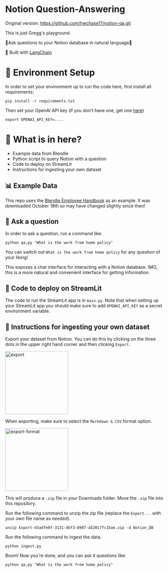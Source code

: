 # Notion Question-Answering
Original version: https://github.com/hwchase17/notion-qa.git

This is just Gregg's playground.


🤖Ask questions to your Notion database in natural language🤖

💪 Built with [LangChain](https://github.com/hwchase17/langchain)

# 🌲 Environment Setup

In order to set your environment up to run the code here, first install all requirements:

```shell
pip install -r requirements.txt
```

Then set your OpenAI API key (if you don't have one, get one [here](https://beta.openai.com/playground))

```shell
export OPENAI_API_KEY=....
```

# 📄 What is in here?
- Example data from Blendle 
- Python script to query Notion with a question
- Code to deploy on StreamLit
- Instructions for ingesting your own dataset

## 📊 Example Data
This repo uses the [Blendle Employee Handbook](https://www.notion.so/Blendle-s-Employee-Handbook-7692ffe24f07450785f093b94bbe1a09) as an example.
It was downloaded October 18th so may have changed slightly since then!

## 💬 Ask a question
In order to ask a question, run a command like:

```shell
python qa.py "What is the work from home policy"
```

You can switch out `What is the work from home policy` for any question of your liking!

This exposes a chat interface for interacting with a Notion database.
IMO, this is a more natural and convenient interface for getting information.

## 🚀 Code to deploy on StreamLit

The code to run the StreamLit app is in `main.py`. 
Note that when setting up your StreamLit app you should make sure to add `OPENAI_API_KEY` as a secret environment variable.

## 🧑 Instructions for ingesting your own dataset

Export your dataset from Notion. You can do this by clicking on the three dots in the upper right hand corner and then clicking `Export`.

<img src="export_notion.png" alt="export" width="200"/>

When exporting, make sure to select the `Markdown & CSV` format option.

<img src="export_format.png" alt="export-format" width="200"/>

This will produce a `.zip` file in your Downloads folder. Move the `.zip` file into this repository.

Run the following command to unzip the zip file (replace the `Export...` with your own file name as needed).

```shell
unzip Export-d3adfe0f-3131-4bf3-8987-a52017fc1bae.zip -d Notion_DB
```

Run the following command to ingest the data.

```shell
python ingest.py
```

Boom! Now you're done, and you can ask it questions like:

```shell
python qa.py "What is the work from home policy"
```
